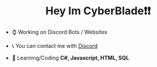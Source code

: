 <h1 align="center">Hey Im CyberBlade❗️❗️</h1>

- ⌚️ Working on Discord Bots / Websites

- 📞 You can contact me with [Discord](https://discord.gg/3vvyxsZc)

- 📖 Learning/Coding  **C#, Javascript, HTML, SQL**
